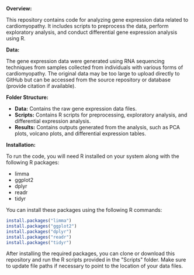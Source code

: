**Overview:**

This repository contains code for analyzing gene expression data related to cardiomyopathy. It includes scripts to preprocess the data, perform exploratory analysis, and conduct differential gene expression analysis using R.

**Data:**

The gene expression data were generated using RNA sequencing techniques from samples collected from individuals with various forms of cardiomyopathy. The original data may be too large to upload directly to GitHub but can be accessed from the source repository or database (provide citation if available).

**Folder Structure:**

- **Data:** Contains the raw gene expression data files.
- **Scripts:** Contains R scripts for preprocessing, exploratory analysis, and differential expression analysis.
- **Results:** Contains outputs generated from the analysis, such as PCA plots, volcano plots, and differential expression tables.

**Installation:**

To run the code, you will need R installed on your system along with the following R packages:
- limma
- ggplot2
- dplyr
- readr
- tidyr

You can install these packages using the following R commands:

```R
install.packages("limma")
install.packages("ggplot2")
install.packages("dplyr")
install.packages("readr")
install.packages("tidyr")
```

After installing the required packages, you can clone or download this repository and run the R scripts provided in the "Scripts" folder. Make sure to update file paths if necessary to point to the location of your data files.